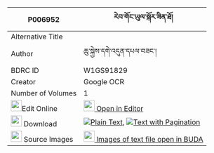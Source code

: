 |P006952|རེབ་གོང་ཡུལ་སྐོར་ཟིན་ཐོ། 
| --- | --- 
|Alternative Title |
|Author| ཆུ་སྐྱེས་དགེ་འདུན་དཔལ་བཟང་།
|BDRC ID | W1GS91829
|Creator | Google OCR
|Number of Volumes| 1
|<img width="25" src="https://img.icons8.com/color/25/000000/edit-property.png">Edit Online| [<img width="25" src="https://avatars.githubusercontent.com/u/45091458?s=200&v=4"> Open in Editor](http://editor.openpecha.org/P006952)
|<img width="25" src="https://img.icons8.com/fluent/48/000000/download-2.png"/>  Download | [![](https://img.icons8.com/color/20/000000/txt.png)Plain Text](https://github.com/Openpecha/P006952/releases/download/v1/reb_gong_yulkor_zinto_plain_P006952.zip), [![](https://img.icons8.com/color/20/000000/txt.png)Text with Pagination](https://github.com/Openpecha/P006952/releases/download/v1/reb_gong_yulkor_zinto_pages_P006952.zip)
|<img width="25" src="https://img.icons8.com/plasticine/100/000000/pictures-folder.png"/>  Source Images | [<img width="25" src="https://library.bdrc.io/icons/BUDA-small.svg"> Images of text file open in BUDA](https://library.bdrc.io/show/bdr:W1GS91829)